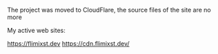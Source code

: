 The project was moved to CloudFlare, the source files of the site are no more



My active web sites:

https://flimixst.dev
https://cdn.flimixst.dev/
